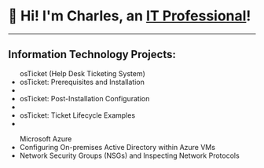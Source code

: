 ## <H1>👋 Hi! I'm Charles, an <a href="https://linkedin.com/in/csweet81" target="_blank">IT Professional</a>!</H1>
<hr>
<H2>Information Technology Projects:</H2>
<ul>osTicket (Help Desk Ticketing System)
<li>osTicket: Prerequisites and Installation<li>
<li>osTicket: Post-Installation Configuration<li>
<li>osTicket: Ticket Lifecycle Examples<li>
</ul>
<ul>Microsoft Azure
<li>Configuring On-premises Active Directory within Azure VMs</li>
<li>Network Security Groups (NSGs) and Inspecting Network Protocols</li>
</ul>






<!--
**charlessweet81/charlessweet81** is a ✨ _special_ ✨ repository because its `README.md` (this file) appears on your GitHub profile.

Here are some ideas to get you started:

- 🔭 I’m currently working on ...
- 🌱 I’m currently learning ...
- 👯 I’m looking to collaborate on ...
- 🤔 I’m looking for help with ...
- 💬 Ask me about ...
- 📫 How to reach me: ...
- 😄 Pronouns: ...
- ⚡ Fun fact: ...
-->
